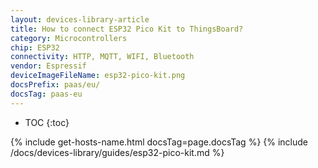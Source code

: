 ```yaml
---
layout: devices-library-article
title: How to connect ESP32 Pico Kit to ThingsBoard?
category: Microcontrollers
chip: ESP32
connectivity: HTTP, MQTT, WIFI, Bluetooth
vendor: Espressif
deviceImageFileName: esp32-pico-kit.png
docsPrefix: paas/eu/
docsTag: paas-eu
---
```


* TOC
{:toc}

{% include get-hosts-name.html docsTag=page.docsTag %}
{% include /docs/devices-library/guides/esp32-pico-kit.md %}